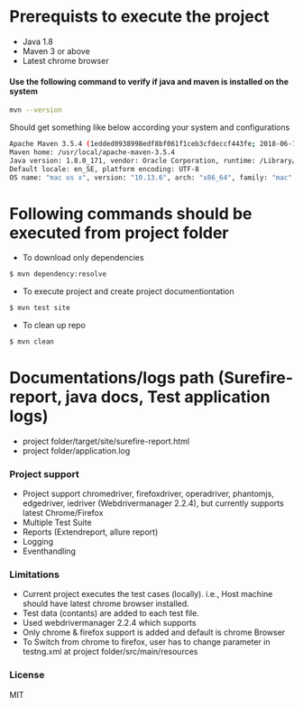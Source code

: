 # Prerequists to execute the project
* Java 1.8
* Maven 3 or above
* Latest chrome browser
#### Use the following command to verify if java and maven is installed on the system
```sh
mvn --version
```
Should get something like below according your system and configurations
```sh
Apache Maven 3.5.4 (1edded0938998edf8bf061f1ceb3cfdeccf443fe; 2018-06-17T20:33:14+02:00)
Maven home: /usr/local/apache-maven-3.5.4
Java version: 1.8.0_171, vendor: Oracle Corporation, runtime: /Library/Java/JavaVirtualMachines/jdk1.8.0_171.jdk/Contents/Home/jre
Default locale: en_SE, platform encoding: UTF-8
OS name: "mac os x", version: "10.13.6", arch: "x86_64", family: "mac"
```

# Following commands should be executed from project folder
  - To download only dependencies
```sh
$ mvn dependency:resolve
```
  - To execute project and create project documentiontation
```sh
$ mvn test site
```
  - To clean up repo
```sh
$ mvn clean
```
# Documentations/logs path (Surefire-report, java docs, Test application logs)

  - project folder/target/site/surefire-report.html
  - project folder/application.log

### Project support
  - Project support chromedriver, firefoxdriver, operadriver, phantomjs, edgedriver, iedriver (Webdrivermanager 2.2.4), but currently supports latest Chrome/Firefox
  - Multiple Test Suite
  - Reports (Extendreport, allure report)
  - Logging
  - Eventhandling

### Limitations

 - Current project executes the test cases (locally). i.e., Host machine should have latest chrome browser installed.
 - Test data (contants) are added to each test file.
 - Used webdrivermanager 2.2.4 which supports
 - Only chrome & firefox support is added and default is chrome Browser
 - To Switch from chrome to firefox, user has to change parameter in testng.xml at project folder/src/main/resources
 
### License


MIT


